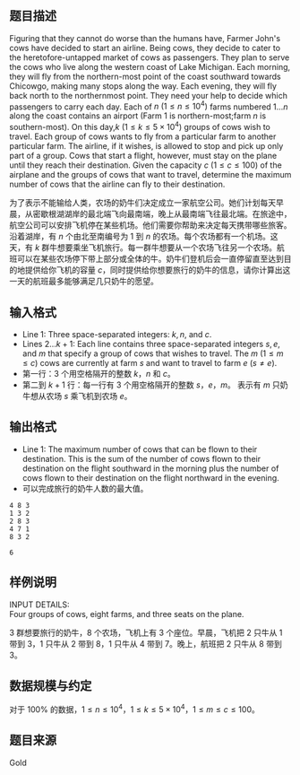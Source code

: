## 题目描述
Figuring that they cannot do worse than the humans have, Farmer John's cows have decided to start an airline. Being cows, they decide to cater to the heretofore-untapped market of cows as passengers. They plan to serve the cows who live along the western coast of Lake Michigan. Each morning, they will fly from the northern-most point of the coast southward towards Chicowgo, making many stops along the way. Each evening, they will fly back north to the northernmost point. They need your help to decide which passengers to carry each day. Each of $n \ (1 \le  n \le  10^4)$ farms numbered $1\dots n$ along the coast contains an airport (Farm $1$ is northern-most;farm $n$ is southern-most). On this day,$k \ (1 \le  k \le  5\times 10^4)$ groups of cows wish to travel. Each group of cows wants to fly from a particular farm to another particular farm. The airline, if it wishes, is allowed to stop and pick up only part of a group. Cows that start a flight, however, must stay on the plane until they reach their destination. Given the capacity $c \ (1 \le  c \le  100)$ of the airplane and the groups of cows that want to travel, determine the maximum number of cows that the airline can fly to their destination.

为了表示不能输给人类，农场的奶牛们决定成立一家航空公司。她们计划每天早晨，从密歇根湖湖岸的最北端飞向最南端，晚上从最南端飞往最北端。在旅途中，航空公司可以安排飞机停在某些机场。他们需要你帮助来决定每天携带哪些旅客。沿着湖岸，有 $n$ 个由北至南编号为 $1$ 到 $n$ 的农场。每个农场都有一个机场。这天，有 $k$ 群牛想要乘坐飞机旅行。每一群牛想要从一个农场飞往另一个农场。航班可以在某些农场停下带上部分或全体的牛。奶牛们登机后会一直停留直至达到目的地提供给你飞机的容量 $c$，同时提供给你想要旅行的奶牛的信息，请你计算出这一天的航班最多能够满足几只奶牛的愿望。

## 输入格式
* Line $1$: Three space-separated integers: $k,n$, and $c$.
* Lines $2\dots k+1$: Each line contains three space-separated integers $s,e$, and $m$ that specify a group of cows that wishes to travel. The $m \ (1 \le  m \le  c)$ cows are currently at farm $s$ and want to travel to farm $e \ (s \neq e)$.
* 第一行：$3$ 个用空格隔开的整数 $k$，$n$ 和 $c$。
* 第二到 $k+1$ 行：每一行有 $3$ 个用空格隔开的整数 $s$，$e$，$m$。 表示有 $m$ 只奶牛想从农场 $s$ 乘飞机到农场 $e$。
## 输出格式
* Line $1$: The maximum number of cows that can be flown to their destination. This is the sum of the number of cows flown to their destination on the flight southward in the morning plus the number of cows flown to their destination on the flight northward in the evening.
* 可以完成旅行的奶牛人数的最大值。

```input1
4 8 3
1 3 2
2 8 3
4 7 1
8 3 2
```

```output1
6
```
## 样例说明

INPUT DETAILS:  
Four groups of cows, eight farms, and three seats on the plane.

$3$ 群想要旅行的奶牛，$8$ 个农场，飞机上有 $3$ 个座位。早晨，飞机把 $2$ 只牛从 $1$ 带到 $3$，$1$ 只牛从 $2$ 带到 $8$，$1$ 只牛从 $4$ 带到 $7$。晚上，航班把 $2$ 只牛从 $8$ 带到 $3$。
## 数据规模与约定
对于 $100\%$ 的数据，$1 \le  n \le  10^4$，$1 \leq k \leq 5\times 10^4$，$1 \leq m \leq c \leq 100$。
## 题目来源
Gold